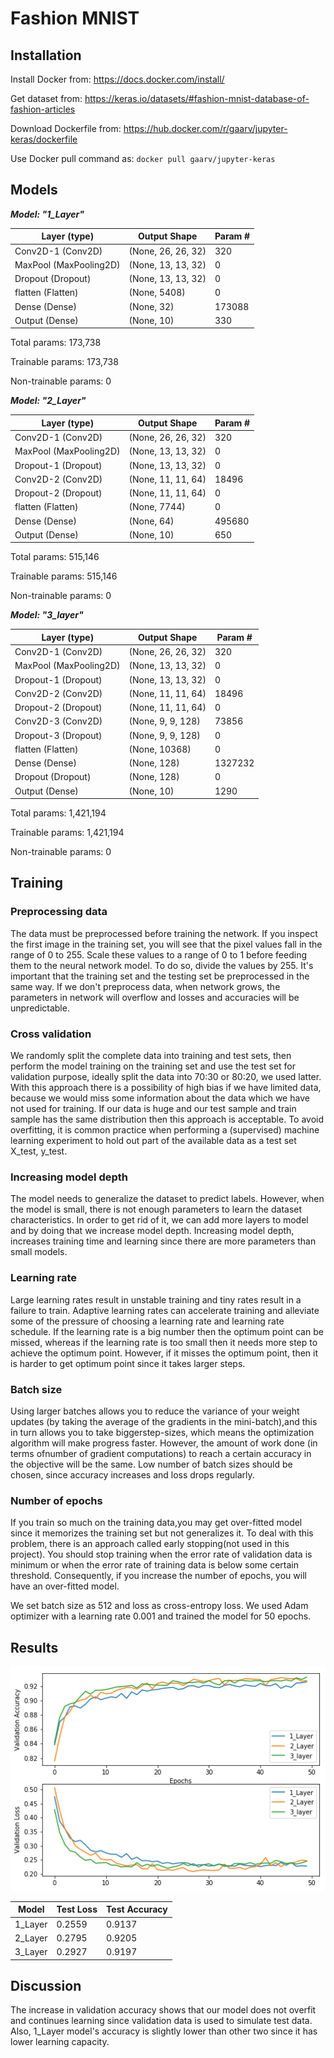 # Fashion MNIST

## Installation

Install Docker from: https://docs.docker.com/install/

Get dataset from: https://keras.io/datasets/#fashion-mnist-database-of-fashion-articles

Download Dockerfile from: https://hub.docker.com/r/gaarv/jupyter-keras/dockerfile

Use Docker pull command as: ```docker pull gaarv/jupyter-keras```

## Models
***Model: "1_Layer"***

| Layer (type)  | Output Shape | Param # |
| ------------- | ------------ | ------- |
|Conv2D-1 (Conv2D)   |         (None, 26, 26, 32)    |    320 |      
|MaxPool (MaxPooling2D)  |     (None, 13, 13, 32)    |    0    |     
|Dropout (Dropout)       |     (None, 13, 13, 32)    |    0    |     
|flatten (Flatten)      |      (None, 5408)          |    0     |    
|Dense (Dense)          |      (None, 32)           |     173088  |  
|Output (Dense)         |      (None, 10)         |       330     |  


Total params: 173,738

Trainable params: 173,738

Non-trainable params: 0


***Model: "2_Layer"***

| Layer (type)  | Output Shape | Param # |
| ------------- | ------------ | ------- |
|Conv2D-1 (Conv2D)     |       (None, 26, 26, 32)  |      320       |
|MaxPool (MaxPooling2D)  |     (None, 13, 13, 32)  |      0         |
|Dropout-1 (Dropout)    |      (None, 13, 13, 32)  |      0         |
|Conv2D-2 (Conv2D)      |      (None, 11, 11, 64)  |      18496     |
|Dropout-2 (Dropout)     |     (None, 11, 11, 64) |       0         |
|flatten (Flatten)       |     (None, 7744)      |        0         |
|Dense (Dense)           |     (None, 64)       |         495680    |
|Output (Dense)          |     (None, 10)   |             650       |

Total params: 515,146

Trainable params: 515,146

Non-trainable params: 0


***Model: "3_layer"***

| Layer (type)  | Output Shape | Param # |
| ------------- | ------------ | ------- |
|Conv2D-1 (Conv2D)    |        (None, 26, 26, 32)    |    320       |
|MaxPool (MaxPooling2D) |      (None, 13, 13, 32)   |     0         |
|Dropout-1 (Dropout)    |      (None, 13, 13, 32)   |     0         |
|Conv2D-2 (Conv2D)      |      (None, 11, 11, 64)   |     18496     |
|Dropout-2 (Dropout)    |      (None, 11, 11, 64)   |     0         |
|Conv2D-3 (Conv2D)     |       (None, 9, 9, 128)    |     73856     |
|Dropout-3 (Dropout)   |       (None, 9, 9, 128)    |     0         |
|flatten (Flatten)     |       (None, 10368)        |     0         |
|Dense (Dense)        |        (None, 128)          |     1327232   |
|Dropout (Dropout)    |        (None, 128)          |     0         |
|Output (Dense)       |        (None, 10)           |     1290      |

Total params: 1,421,194

Trainable params: 1,421,194

Non-trainable params: 0

## Training
### Preprocessing data
The data must be preprocessed before training the network. If you inspect the first image in the training set, you will see that the pixel values fall in the range of 0 to 255. Scale these values to a range of 0 to 1 before feeding them to the neural network model. To do so, divide the values by 255. It's important that the training set and the testing set be preprocessed in the same way. If we don't preprocess data, when network grows, the parameters in network will overflow and losses and accuracies will be unpredictable.

### Cross validation
We randomly split the complete data into training and test sets, then perform the model training on the training set and use the test set for validation purpose, ideally split the data into 70:30 or 80:20, we used latter. With this approach there is a possibility of high bias if we have limited data, because we would miss some information about the data which we have not used for training. If our data is huge and our test sample and train sample has the same distribution then this approach is acceptable. To avoid overfitting, it is common practice when performing a (supervised) machine learning experiment to hold out part of the available data as a test set X_test, y_test.

### Increasing model depth
The model needs to generalize the dataset to predict labels. However, when the model is small, there is not enough parameters to learn the dataset characteristics. In order to get rid of it, we can add more layers to model and by doing that we increase model depth.
Increasing model depth, increases training time and learning since there are more parameters than small models.

### Learning rate
Large learning rates result in unstable training and tiny rates result in a failure to train. Adaptive learning rates can accelerate training and alleviate some of the pressure of choosing a learning rate and learning rate schedule. If the learning rate is a big number then the optimum point can be missed, whereas if the learning rate is too small then it needs  more step to achieve the optimum point. However, if it misses the optimum point, then it is harder to get optimum point since it takes larger steps.

### Batch size
Using larger batches allows you to reduce the variance of your weight updates (by taking the average of the gradients in the mini-batch),and this in turn allows you to take biggerstep-sizes, which means the optimization algorithm will make progress faster. However, the amount of work done (in terms ofnumber of gradient computations) to reach a certain accuracy in the  objective will be the same. Low number of batch sizes should be chosen, since accuracy increases and loss drops regularly.

### Number of epochs
If you train so much on the training data,you may get over-fitted model since it memorizes the training set but not generalizes it. To deal with this problem, there is an approach called early stopping(not used in this project). You should stop training when the  error rate of validation data is minimum or when the error rate of training data is below some certain threshold. Consequently, if you increase the number of epochs, you will have an over-fitted model.

We set batch size as 512 and loss as cross-entropy loss. We used Adam optimizer with a learning rate 0.001 and trained the model for 50 epochs.

## Results
![Alt text](validation_accuracy_loss.png?raw=true "Title")

| Model  | Test Loss | Test Accuracy |
| ------------- | ------------ | ------- |
|1_Layer|0.2559|0.9137|
|2_Layer|0.2795|0.9205|
|3_Layer|0.2927|0.9197|


## Discussion
The increase in validation accuracy shows that our model does not overfit and continues learning since validation data is used to simulate test data. Also, 1_Layer model's accuracy is slightly lower than other two since it has lower learning capacity.
